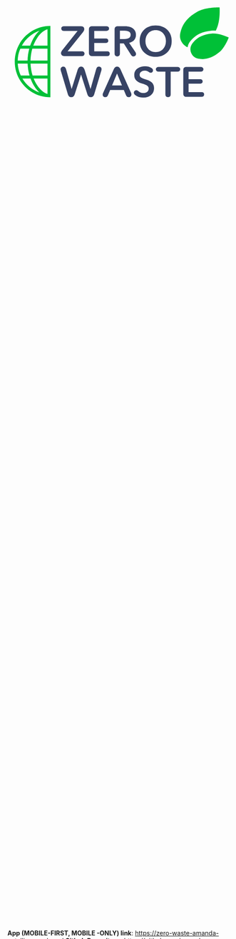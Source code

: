 <svg version="1.1" id="Слой_1" xmlns="http://www.w3.org/2000/svg" xmlns:xlink="http://www.w3.org/1999/xlink" x="0px" y="0px" width="1383.333px" height="704.166px" viewBox="0 0 1383.333 704.166" enable-background="new 0 0 1383.333 704.166" xml:space="preserve" style="width: 100%; height: 100%; max-width: 100%; max-height: 100%; fill: currentcolor; vertical-align: middle; display: block; margin: 0px auto;"><g><path fill="#00C037" d="M1148.564,279.108c-8.512,9.72-21.377,24.403-22,45.821c-0.24,8.232,1.338,16.425,4.69,24.348 c5.212,12.327,12.99,19.928,13.86,20.752c15.52,14.785,34.996,16.168,47.883,17.085c37.017,2.629,74.449-11.369,111.254-41.612 c31.056-25.525,51.375-72.9,58.36-91.135c-17.808-8.115-65.686-27.702-105.713-23.982 C1209.465,234.796,1173.017,251.189,1148.564,279.108z"></path><g><path fill="#374364" d="M458.271,368.923H350.648c-7.78,0-13.227-1.943-16.338-5.834c-3.112-3.89-4.668-7.996-4.668-12.32 c0-5.53,3.112-12.271,9.336-20.229l92.841-116.701h-84.803c-5.88,0-9.983-1.509-12.317-4.537 c-2.334-3.022-3.501-6.265-3.501-9.724c0-2.074,0.344-4.061,1.037-5.967c0.688-1.9,2.289-3.76,4.798-5.576 c2.503-1.813,5.835-2.722,9.983-2.722h106.328c7.261,0,12.358,1.943,15.3,5.834c2.938,3.89,4.409,7.91,4.409,12.061 c0,5.535-2.853,11.844-8.558,18.932l-94.398,117.736h88.174c6.049,0,10.285,1.557,12.707,4.668 c2.419,3.112,3.631,6.401,3.631,9.857c0,3.459-1.212,6.741-3.631,9.854C468.556,367.367,464.32,368.923,458.271,368.923z"></path><path fill="#374364" d="M605.311,288.011h-71.057v51.865h80.135c6.049,0,10.199,1.557,12.448,4.668 c2.244,3.112,3.371,6.401,3.371,9.857c0,3.459-1.127,6.741-3.371,9.854c-2.249,3.112-6.399,4.668-12.448,4.668h-93.361 c-12.967,0-19.45-6.484-19.45-19.45V204.764c0-12.969,6.483-19.45,19.45-19.45h88.434c4.319,0,7.78,0.951,10.373,2.852 c2.593,1.906,4.189,3.807,4.798,5.707c0.603,1.902,0.907,3.806,0.907,5.706c0,1.903-0.304,3.803-0.907,5.703 c-0.609,1.906-2.206,3.807-4.798,5.706c-2.593,1.903-6.054,2.852-10.373,2.852h-75.208v46.681h71.057 c6.051,0,10.155,1.473,12.32,4.411c2.159,2.941,3.241,6.054,3.241,9.336c0,1.903-0.304,3.76-0.907,5.576 c-0.609,1.813-2.165,3.63-4.668,5.446C612.788,287.103,609.461,288.011,605.311,288.011z"></path><path fill="#374364" d="M761.429,362.438l-45.125-71.316h-23.859v61.723c0,6.916-1.729,11.714-5.187,14.392 c-3.461,2.679-7.176,4.021-11.151,4.021c-3.98,0-7.695-1.342-11.151-4.021c-3.46-2.678-5.187-7.476-5.187-14.392V204.764 c0-12.969,6.483-19.45,19.45-19.45h44.346c12.274,0,23.295,1.6,33.065,4.798c9.766,3.199,17.979,8.905,24.637,17.116 c6.654,8.214,9.984,18.459,9.984,30.73c0,12.969-3.719,23.73-11.151,32.288c-7.436,8.559-17.725,14.308-30.861,17.247 l38.642,56.794c2.593,3.804,3.89,7.52,3.89,11.149c0,4.497-1.516,8.261-4.54,11.282c-3.027,3.022-6.872,4.538-11.54,4.538 C769.987,371.257,765.229,368.318,761.429,362.438z M692.445,212.804v51.606h26.711c26.279,0,39.42-8.902,39.42-26.71 c0-8.989-3.546-15.387-10.634-19.192c-7.09-3.801-15.733-5.704-25.933-5.704H692.445z"></path><path fill="#374364" d="M1011.425,276.601c0,28.525-9.295,51.826-27.877,69.891c-18.588,18.067-42.316,27.1-71.188,27.1 c-28.527,0-52.042-9.032-70.54-27.1c-18.502-18.064-27.748-41.365-27.748-69.891c0-29.047,9.206-52.297,27.619-69.764 c18.411-17.46,41.968-26.191,70.669-26.191c29.045,0,52.814,8.731,71.316,26.191 C1002.175,224.304,1011.425,247.554,1011.425,276.601z M975.898,276.601c0-19.193-5.835-35.181-17.506-47.979 c-11.67-12.792-26.931-19.189-45.773-19.189c-18.672,0-33.843,6.397-45.513,19.189c-11.671,12.799-17.505,28.786-17.505,47.979 c0,19.707,5.875,35.918,17.635,48.624c11.756,12.708,26.881,19.063,45.383,19.063c18.672,0,33.884-6.354,45.645-19.063 C970.018,312.519,975.898,296.308,975.898,276.601z"></path><path fill="#374364" d="M578.343,457.333l-44.086,146.266c-3.807,12.277-10.893,18.412-21.267,18.412 c-10.029,0-17.031-6.135-21.006-18.412l-38.64-120.591h-0.519l-38.641,120.591c-3.979,12.277-11.066,18.412-21.265,18.412 c-10.204,0-17.206-6.135-21.006-18.412l-43.568-145.229c-0.868-3.112-1.297-5.964-1.297-8.559c0-4.668,1.596-8.512,4.798-11.54 c3.197-3.021,7.132-4.537,11.8-4.537c8.468,0,14.173,5.186,17.116,15.56l33.972,121.63h0.519l36.825-116.962 c4.319-13.486,11.497-20.228,21.525-20.228c10.024,0,17.202,6.741,21.525,20.228l36.047,116.962h0.519l34.75-122.147 c2.938-10.027,8.558-15.042,16.857-15.042c4.493,0,8.298,1.472,11.41,4.407c3.112,2.941,4.668,6.831,4.668,11.67 C579.38,452.752,579.033,455.257,578.343,457.333z"></path><path fill="#374364" d="M729.794,609.302l-13.226-31.638h-84.284l-13.226,31.898c-3.286,8.298-8.731,12.448-16.338,12.448 c-4.668,0-8.558-1.473-11.67-4.408c-3.112-2.938-4.668-6.828-4.668-11.67c0-2.765,0.778-5.967,2.334-9.597l66.13-147.043 c4.668-10.374,11.412-15.56,20.229-15.56c8.987,0,15.819,5.186,20.487,15.56l65.613,146.525c1.381,3.112,2.074,6.225,2.074,9.336 c0,5.187-1.644,9.296-4.927,12.318c-3.287,3.022-7.261,4.538-11.929,4.538C738.781,622.011,733.25,617.776,729.794,609.302z M674.816,476.006l-30.861,73.65h61.203L674.816,476.006z"></path><path fill="#374364" d="M805.259,584.148c9.336,8.298,19.709,12.448,31.121,12.448c8.816,0,16.554-2.247,23.21-6.745 c6.653-4.491,9.985-11.319,9.985-20.485c0-3.111-0.435-5.92-1.298-8.428c-0.867-2.505-2.464-4.798-4.798-6.875 c-2.334-2.073-4.367-3.76-6.094-5.056c-1.729-1.296-4.798-2.765-9.206-4.407c-4.409-1.643-7.566-2.809-9.466-3.503 c-1.905-0.688-5.705-1.9-11.411-3.63c-6.573-2.076-12.188-4.233-16.855-6.484c-4.669-2.244-9.467-5.315-14.394-9.205 c-4.928-3.891-8.688-8.902-11.281-15.043c-2.595-6.134-3.89-13.267-3.89-21.394c0-17.46,6.613-30.816,19.839-40.069 c13.226-9.246,28.915-13.873,47.069-13.873c16.424,0,29.908,3.979,40.456,11.93c5.356,3.804,8.039,8.388,8.039,13.744 c0,3.979-1.343,7.35-4.021,10.114c-2.683,2.768-6.094,4.15-10.242,4.15c-3.461,0-7.092-1.383-10.893-4.15 c-8.299-5.707-16.514-8.559-24.637-8.559c-8.473,0-15.994,2.12-22.563,6.354c-6.573,4.237-9.855,10.502-9.855,18.803 c0,4.146,0.734,7.649,2.205,10.501c1.467,2.854,4.06,5.406,7.78,7.65c3.715,2.25,7.216,3.979,10.503,5.188 c3.281,1.212,8.125,2.852,14.521,4.925c6.051,1.907,11.022,3.546,14.913,4.929c3.89,1.386,8.558,3.59,14.004,6.614 c5.446,3.025,9.766,6.268,12.968,9.724c3.195,3.459,5.963,8,8.297,13.617c2.334,5.619,3.502,11.887,3.502,18.799 c0,18.85-6.354,33.327-19.063,43.441c-12.706,10.114-28.655,15.17-47.847,15.17c-21.095,0-37.862-5.446-50.31-16.339 c-4.843-3.974-7.262-8.468-7.262-13.486c0-4.147,1.468-7.733,4.409-10.762c2.938-3.022,6.568-4.538,10.892-4.538 C797.564,579.22,801.454,580.866,805.259,584.148z"></path><path fill="#374364" d="M929.998,436.067h117.737c4.319,0,7.78,0.951,10.374,2.852c2.594,1.906,4.189,3.806,4.797,5.706 c0.604,1.903,0.908,3.807,0.908,5.706c0,1.903-0.304,3.804-0.908,5.704c-0.607,1.906-2.203,3.806-4.797,5.706 c-2.594,1.903-6.055,2.852-10.374,2.852h-42.53v139.006c0,6.915-1.73,11.714-5.188,14.392c-3.461,2.678-7.176,4.021-11.15,4.021 c-3.98,0-7.695-1.343-11.152-4.021c-3.461-2.678-5.186-7.477-5.186-14.392V464.593h-42.531c-4.324,0-7.78-0.948-10.373-2.852 c-2.595-1.9-4.194-3.8-4.799-5.706c-0.604-1.9-0.908-3.801-0.908-5.704c0-1.899,0.305-3.803,0.908-5.706 c0.604-1.9,2.204-3.8,4.799-5.706C922.217,437.019,925.673,436.067,929.998,436.067z"></path><path fill="#374364" d="M1186.477,538.764h-71.058v51.866h80.135c6.049,0,10.199,1.556,12.448,4.668 c2.244,3.112,3.371,6.4,3.371,9.856c0,3.46-1.127,6.742-3.371,9.854c-2.249,3.111-6.399,4.668-12.448,4.668h-93.36 c-12.968,0-19.45-6.484-19.45-19.45V455.518c0-12.966,6.482-19.45,19.45-19.45h88.434c4.319,0,7.78,0.951,10.373,2.852 c2.593,1.906,4.188,3.806,4.798,5.706c0.604,1.903,0.906,3.807,0.906,5.706c0,1.903-0.303,3.804-0.906,5.704 c-0.609,1.906-2.205,3.806-4.798,5.706c-2.593,1.903-6.054,2.852-10.373,2.852h-75.208v46.681h71.058 c6.05,0,10.154,1.472,12.319,4.41c2.159,2.942,3.24,6.054,3.24,9.337c0,1.902-0.303,3.76-0.906,5.576 c-0.609,1.813-2.165,3.629-4.668,5.445C1193.954,537.855,1190.627,538.764,1186.477,538.764z"></path></g><path fill="#00C037" d="M44.806,403.046c0,121.252,98.293,219.545,219.544,219.545v-439.09 C143.099,183.501,44.806,281.795,44.806,403.046z M182.655,548.337c-8.441-12.719-15.664-26.648-21.593-41.472h85.294v95.039 C223.858,595.259,201.375,576.542,182.655,548.337z M246.356,204.188v100.877h-87.542c6.317-17.012,14.3-32.935,23.841-47.31 C201.375,229.55,223.858,210.833,246.356,204.188z M134.259,323.061c-6.248,22.999-9.979,47.887-10.484,73.904H62.901 c0.824-27.635,5.554-50.122,16.463-73.904h1.68H134.259z M123.944,414.962c0.996,26.107,5.226,51.004,11.965,73.907H82.012 c-10.707-22.655-17.308-47.611-18.849-73.907H123.944z M246.356,488.869h-91.715c-7.336-23.243-11.662-48.228-12.687-73.907 h104.401V488.869z M246.356,396.965h-104.58c0.52-25.583,4.317-50.558,11.099-73.904h93.481V396.965z M197.131,213.033 c-23.728,21.51-44.111,53.553-57.339,92.031h-51.52C112.011,262.574,150.679,229.516,197.131,213.033z M91.656,506.865h50.212 c13.237,35.884,32.746,65.78,55.264,86.193C152.827,577.338,115.6,546.544,91.656,506.865z"></path><g><path fill="#00C037" d="M1135.028,267.252c27.589-31.501,68.032-49.932,120.205-54.782h0.001 c8.952-0.838,18.151-0.669,27.295,0.201c1.105-2.083,2.202-4.185,3.279-6.326c23.559-46.863,22.02-114.364,20.7-137.144 c-22.862-0.394-90.683,0.857-136.406,26.418c-52.575,29.395-86.334,67.079-100.341,112.009 c-4.908,15.752-12.329,39.554-1.877,65.129c4.024,9.848,10.17,18.69,18.262,26.285c8.957,8.404,18.258,13.32,23.365,15.631 c-0.063,0.381,0.057-0.384,0,0C1112.917,291.557,1126.46,277.034,1135.028,267.252z"></path></g></g></svg>

**App (MOBILE-FIRST, MOBILE -ONLY) link**: https://zero-waste-amanda-natallie.vercel.app/
**Github Repository:** https://github.com/amanda-natallie/zero-waste
**Video demonstrativo:** https://watch.screencastify.com/v/DgDSl3pWEhLqNwcDbG1t

**Integrantes:**
- _85948_ - Amanda Natallie de Oliveira
- _85594_ - Eros dos Santos Mariano
- _85977_ - Leonardo Thomazelli
- _85121_ - Suellen de Almeida Marques
- _86906_ - Talissa de Andrade
